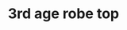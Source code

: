---
layout: item
title: 3rd age robe top
item-id: 10338
datatable: true
id: 10338
name: "3rd age robe top"
members: true
lowalch: 20320
highalch: 30480
examine: "Fabulously ancient mage protection enchanted in the 3rd Age."
monsters:
  - id: 8633
    name: "The Mimic"
    members: true
    combat_level: 186
    wiki_url: "https://oldschool.runescape.wiki/w/The_Mimic"
    drops:
      - quantity: "1"
        rarity: 0.00019069412662090009
        drop_requirements: null
---